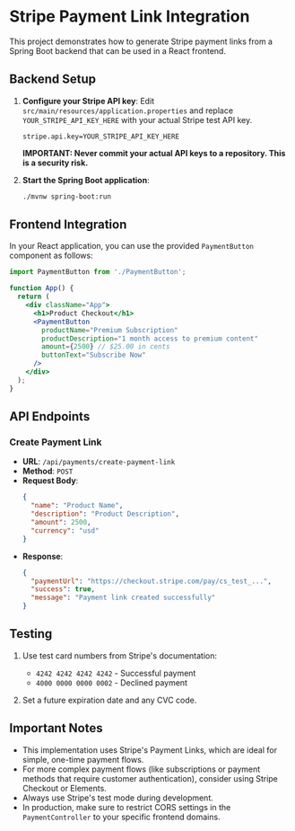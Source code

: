 # Stripe Payment Link Integration

This project demonstrates how to generate Stripe payment links from a Spring Boot backend that can be used in a React frontend.

## Backend Setup

1. **Configure your Stripe API key**:
   Edit `src/main/resources/application.properties` and replace `YOUR_STRIPE_API_KEY_HERE` with your actual Stripe test API key.

   ```properties
   stripe.api.key=YOUR_STRIPE_API_KEY_HERE
   ```

   **IMPORTANT: Never commit your actual API keys to a repository. This is a security risk.**

2. **Start the Spring Boot application**:
   ```bash
   ./mvnw spring-boot:run
   ```

## Frontend Integration

In your React application, you can use the provided `PaymentButton` component as follows:

```jsx
import PaymentButton from './PaymentButton';

function App() {
  return (
    <div className="App">
      <h1>Product Checkout</h1>
      <PaymentButton 
        productName="Premium Subscription" 
        productDescription="1 month access to premium content" 
        amount={2500} // $25.00 in cents
        buttonText="Subscribe Now"
      />
    </div>
  );
}
```

## API Endpoints

### Create Payment Link

- **URL**: `/api/payments/create-payment-link`
- **Method**: `POST`
- **Request Body**:
  ```json
  {
    "name": "Product Name",
    "description": "Product Description",
    "amount": 2500,
    "currency": "usd"
  }
  ```
- **Response**:
  ```json
  {
    "paymentUrl": "https://checkout.stripe.com/pay/cs_test_...",
    "success": true,
    "message": "Payment link created successfully"
  }
  ```

## Testing

1. Use test card numbers from Stripe's documentation:
   - `4242 4242 4242 4242` - Successful payment
   - `4000 0000 0000 0002` - Declined payment

2. Set a future expiration date and any CVC code.

## Important Notes

- This implementation uses Stripe's Payment Links, which are ideal for simple, one-time payment flows.
- For more complex payment flows (like subscriptions or payment methods that require customer authentication), consider using Stripe Checkout or Elements.
- Always use Stripe's test mode during development.
- In production, make sure to restrict CORS settings in the `PaymentController` to your specific frontend domains. 
